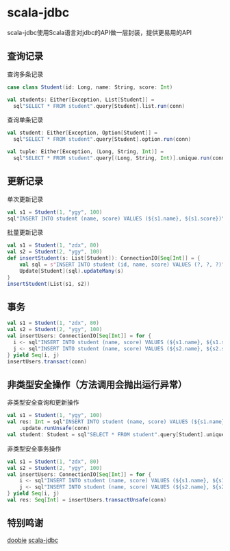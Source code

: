 # scala-jdbc

scala-jdbc使用Scala语言对jdbc的API做一层封装，提供更易用的API

## 查询记录

查询多条记录
```scala
case class Student(id: Long, name: String, score: Int)

val students: Either[Exception, List[Student]] =
  sql"SELECT * FROM student".query[Student].list.run(conn)
```

查询单条记录
```scala
val student: Either[Exception, Option[Student]] =
  sql"SELECT * FROM student".query[Student].option.run(conn)

val tuple: Either[Exception, (Long, String, Int)] =
  sql"SELECT * FROM student".query[(Long, String, Int)].unique.run(conn)
```

## 更新记录

单次更新记录
```scala
val s1 = Student(1, "ygy", 100)
sql"INSERT INTO student (name, score) VALUES (${s1.name}, ${s1.score})".update.run(conn)
```

批量更新记录
```scala
val s1 = Student(1, "zdx", 80)
val s2 = Student(2, "ygy", 100)
def insertStudent(s: List[Student]): ConnectionIO[Seq[Int]] = {
    val sql = s"INSERT INTO student (id, name, score) VALUES (?, ?, ?)"
    Update[Student](sql).updateMany(s)
}
insertStudent(List(s1, s2))
```

## 事务

```scala
val s1 = Student(1, "zdx", 80)
val s2 = Student(2, "ygy", 100)
val insertUsers: ConnectionIO[Seq[Int]] = for {
  i <- sql"INSERT INTO student (name, score) VALUES (${s1.name}, ${s1.score})".update
  j <- sql"INSERT INTO student (name, score) VALUES (${s2.name}, ${s2.score})".update
} yield Seq(i, j)
insertUsers.transact(conn)
```
## 非类型安全操作（方法调用会抛出运行异常）

非类型安全查询和更新操作
```scala
val s1 = Student(1, "ygy", 100)
val res: Int = sql"INSERT INTO student (name, score) VALUES (${s1.name}, ${s1.score})"
    .update.runUnsafe(conn)
val student: Student = sql"SELECT * FROM student".query[Student].unique.runUnsafe(conn)
```

非类型安全事务操作
```scala
val s1 = Student(1, "zdx", 80)
val s2 = Student(2, "ygy", 100)
val insertUsers: ConnectionIO[Seq[Int]] = for {
    i <- sql"INSERT INTO student (name, score) VALUES (${s1.name}, ${s1.score})".update
    j <- sql"INSERT INTO student (name, score) VALUES (${s2.name}, ${s2.score})".update
} yield Seq(i, j)
val res: Seq[Int] = insertUsers.transactUnsafe(conn)
```
## 特别鸣谢
[doobie](https://github.com/tpolecat/doobie)
[scala-jdbc](https://github.com/takezoe/scala-jdbc)


